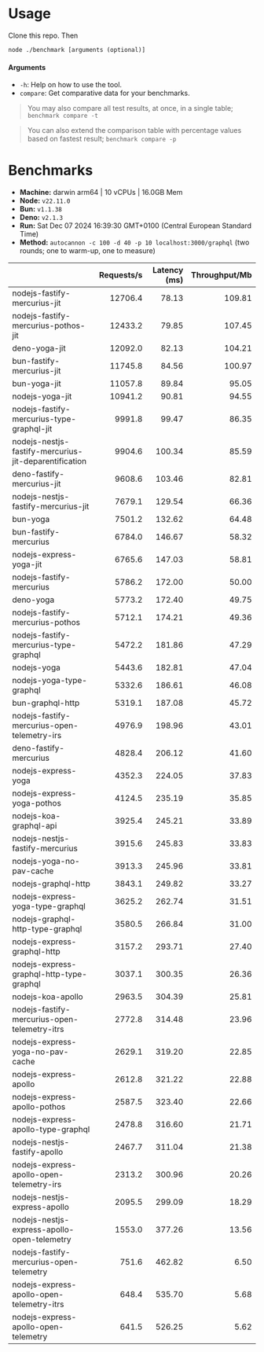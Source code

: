 # Usage

Clone this repo. Then

```
node ./benchmark [arguments (optional)]
```

#### Arguments

* `-h`: Help on how to use the tool.
* `compare`: Get comparative data for your benchmarks.

> You may also compare all test results, at once, in a single table; `benchmark compare -t`

> You can also extend the comparison table with percentage values based on fastest result; `benchmark compare -p`

# Benchmarks

* __Machine:__ darwin arm64 | 10 vCPUs | 16.0GB Mem
* __Node:__ `v22.11.0`
* __Bun:__ `v1.1.38`
* __Deno:__ `v2.1.3`
* __Run:__ Sat Dec 07 2024 16:39:30 GMT+0100 (Central European Standard Time)
* __Method:__ `autocannon -c 100 -d 40 -p 10 localhost:3000/graphql` (two rounds; one to warm-up, one to measure)

|                                                       | Requests/s | Latency (ms) | Throughput/Mb |
| :--                                                   | --:        | --:          | --:           |
| nodejs-fastify-mercurius-jit                          | 12706.4    | 78.13        | 109.81        |
| nodejs-fastify-mercurius-pothos-jit                   | 12433.2    | 79.85        | 107.45        |
| deno-yoga-jit                                         | 12092.0    | 82.13        | 104.21        |
| bun-fastify-mercurius-jit                             | 11745.8    | 84.56        | 100.97        |
| bun-yoga-jit                                          | 11057.8    | 89.84        | 95.05         |
| nodejs-yoga-jit                                       | 10941.2    | 90.81        | 94.55         |
| nodejs-fastify-mercurius-type-graphql-jit             | 9991.8     | 99.47        | 86.35         |
| nodejs-nestjs-fastify-mercurius-jit-deparentification | 9904.6     | 100.34       | 85.59         |
| deno-fastify-mercurius-jit                            | 9608.6     | 103.46       | 82.81         |
| nodejs-nestjs-fastify-mercurius-jit                   | 7679.1     | 129.54       | 66.36         |
| bun-yoga                                              | 7501.2     | 132.62       | 64.48         |
| bun-fastify-mercurius                                 | 6784.0     | 146.67       | 58.32         |
| nodejs-express-yoga-jit                               | 6765.6     | 147.03       | 58.81         |
| nodejs-fastify-mercurius                              | 5786.2     | 172.00       | 50.00         |
| deno-yoga                                             | 5773.2     | 172.40       | 49.75         |
| nodejs-fastify-mercurius-pothos                       | 5712.1     | 174.21       | 49.36         |
| nodejs-fastify-mercurius-type-graphql                 | 5472.2     | 181.86       | 47.29         |
| nodejs-yoga                                           | 5443.6     | 182.81       | 47.04         |
| nodejs-yoga-type-graphql                              | 5332.6     | 186.61       | 46.08         |
| bun-graphql-http                                      | 5319.1     | 187.08       | 45.72         |
| nodejs-fastify-mercurius-open-telemetry-irs           | 4976.9     | 198.96       | 43.01         |
| deno-fastify-mercurius                                | 4828.4     | 206.12       | 41.60         |
| nodejs-express-yoga                                   | 4352.3     | 224.05       | 37.83         |
| nodejs-express-yoga-pothos                            | 4124.5     | 235.19       | 35.85         |
| nodejs-koa-graphql-api                                | 3925.4     | 245.21       | 33.89         |
| nodejs-nestjs-fastify-mercurius                       | 3915.6     | 245.83       | 33.83         |
| nodejs-yoga-no-pav-cache                              | 3913.3     | 245.96       | 33.81         |
| nodejs-graphql-http                                   | 3843.1     | 249.82       | 33.27         |
| nodejs-express-yoga-type-graphql                      | 3625.2     | 262.74       | 31.51         |
| nodejs-graphql-http-type-graphql                      | 3580.5     | 266.84       | 31.00         |
| nodejs-express-graphql-http                           | 3157.2     | 293.71       | 27.40         |
| nodejs-express-graphql-http-type-graphql              | 3037.1     | 300.35       | 26.36         |
| nodejs-koa-apollo                                     | 2963.5     | 304.39       | 25.81         |
| nodejs-fastify-mercurius-open-telemetry-itrs          | 2772.8     | 314.48       | 23.96         |
| nodejs-express-yoga-no-pav-cache                      | 2629.1     | 319.20       | 22.85         |
| nodejs-express-apollo                                 | 2612.8     | 321.22       | 22.88         |
| nodejs-express-apollo-pothos                          | 2587.5     | 323.40       | 22.66         |
| nodejs-express-apollo-type-graphql                    | 2478.8     | 316.60       | 21.71         |
| nodejs-nestjs-fastify-apollo                          | 2467.7     | 311.04       | 21.38         |
| nodejs-express-apollo-open-telemetry-irs              | 2313.2     | 300.96       | 20.26         |
| nodejs-nestjs-express-apollo                          | 2095.5     | 299.09       | 18.29         |
| nodejs-nestjs-express-apollo-open-telemetry           | 1553.0     | 377.26       | 13.56         |
| nodejs-fastify-mercurius-open-telemetry               | 751.6      | 462.82       | 6.50          |
| nodejs-express-apollo-open-telemetry-itrs             | 648.4      | 535.70       | 5.68          |
| nodejs-express-apollo-open-telemetry                  | 641.5      | 526.25       | 5.62          |
